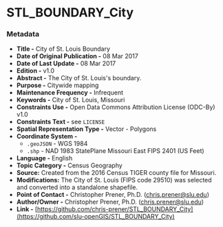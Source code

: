 # STL_BOUNDARY_City

### Metadata
  * **Title -** City of St. Louis Boundary
  * **Date of Original Publication -** 08 Mar 2017
  * **Date of Last Update -** 08 Mar 2017
  * **Edition -** v1.0
  * **Abstract -** The City of St. Louis's boundary.
  * **Purpose -** Citywide mapping
  * **Maintenance Frequency -** Infrequent
  * **Keywords -** City of St. Louis, Missouri
  * **Constraints Use -** Open Data Commons Attribution License (ODC-By) v1.0
  * **Constraints Text -** see `LICENSE`
  * **Spatial Representation Type -** Vector - Polygons
  * **Coordinate System -**
    * `.geoJSON` - WGS 1984
    * `.shp` - NAD 1983 StatePlane Missouri East FIPS 2401 (US Feet)
  * **Language -** English
  * **Topic Category -** Census Geography
  * **Source:** Created from the 2016 Census TIGER county file for Missouri.
  * **Modifications:** The City of St. Louis (FIPS code 29510) was selected and converted into a standalone shapefile.
  * **Point of Contact -** Christopher Prener, Ph.D. ([chris.prener@slu.edu](mailto:chris.prener@slu.edu))
  * **Author/Owner -** Christopher Prener, Ph.D. ([chris.prener@slu.edu](mailto:chris.prener@slu.edu))
  * **Link -** [https://github.com/chris-prener/STL_BOUNDARY_City](https://github.com/slu-openGIS/STL_BOUNDARY_City)
